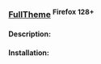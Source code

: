 
### [FullTheme](https://raw.githubusercontent.com/VitaliyVstyle/VitaliyVstyle.github.io/main/UserChromeFiles/FullTheme/FullTheme.zip) <sup>Firefox 128+</sup>

#### Description:  

#### Installation:  

